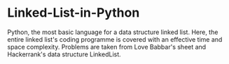 # Linked-List-in-Python
Python, the most basic language for a data structure linked list.
Here, the entire linked list's coding programme is covered with an effective time and space complexity. 
Problems are taken from Love Babbar's sheet and Hackerrank's data structure LinkedList.
